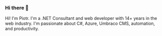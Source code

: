 ### Hi there 👋

Hi! I'm Piotr. I'm a .NET Consultant and web developer with 14+ years in the web industry. I'm passionate about C#, Azure, Umbraco CMS, automation, and productivity.
<!--
**piotrbach/piotrbach** is a ✨ _special_ ✨ repository because its `README.md` (this file) appears on your GitHub profile.

Here are some ideas to get you started:

- 🔭 I’m currently working on ...
- 🌱 I’m currently learning ...
- 👯 I’m looking to collaborate on ...
- 🤔 I’m looking for help with ...
- 💬 Ask me about ...
- 📫 How to reach me: ...
- 😄 Pronouns: ...
- ⚡ Fun fact: ...
-->
